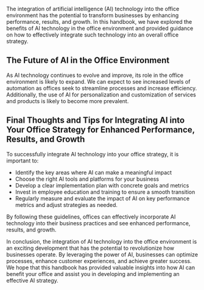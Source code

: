 
The integration of artificial intelligence (AI) technology into the office environment has the potential to transform businesses by enhancing performance, results, and growth. In this handbook, we have explored the benefits of AI technology in the office environment and provided guidance on how to effectively integrate such technology into an overall office strategy.

The Future of AI in the Office Environment
------------------------------------------

As AI technology continues to evolve and improve, its role in the office environment is likely to expand. We can expect to see increased levels of automation as offices seek to streamline processes and increase efficiency. Additionally, the use of AI for personalization and customization of services and products is likely to become more prevalent.

Final Thoughts and Tips for Integrating AI into Your Office Strategy for Enhanced Performance, Results, and Growth
------------------------------------------------------------------------------------------------------------------

To successfully integrate AI technology into your office strategy, it is important to:

* Identify the key areas where AI can make a meaningful impact
* Choose the right AI tools and platforms for your business
* Develop a clear implementation plan with concrete goals and metrics
* Invest in employee education and training to ensure a smooth transition
* Regularly measure and evaluate the impact of AI on key performance metrics and adjust strategies as needed.

By following these guidelines, offices can effectively incorporate AI technology into their business practices and see enhanced performance, results, and growth.

In conclusion, the integration of AI technology into the office environment is an exciting development that has the potential to revolutionize how businesses operate. By leveraging the power of AI, businesses can optimize processes, enhance customer experiences, and achieve greater success. We hope that this handbook has provided valuable insights into how AI can benefit your office and assist you in developing and implementing an effective AI strategy.
